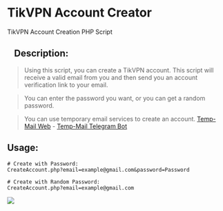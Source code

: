 # TikVPN Account Creator
TikVPN Account Creation PHP Script
<h2><a id="user-content-bots-an-introduction-for-developers" class="anchor" aria-hidden="true" href="#bots-an-introduction-for-developers"><svg class="octicon octicon-link" viewBox="0 0 16 16" version="1.1" width="16" height="16" aria-hidden="true"></svg></a>Description:</h2>
<blockquote>
<p>Using this script, you can create a TikVPN account. This script will receive a valid email from you and then send you an account verification link to your email.</p>
</blockquote>
<blockquote>
<p>You can enter the password you want, or you can get a random password.</p>
</blockquote>
<blockquote>
<p>You can use temporary email services to create an account. <a href='https://temp-mail.org/'>Temp-Mail Web</a> - <a href='https://t.me/TempMail_org_bot'>Temp-Mail Telegram Bot</a></p>
</blockquote>
<h2>Usage:</h2>

```
# Create with Password:
CreateAccount.php?email=example@gmail.com&password=Password

# Create with Random Password:
CreateAccount.php?email=example@gmail.com
```
<div style="display:flex;">
 <img align="center" src="https://raw.githubusercontent.com/iNeoTeam/TikVPN-Account-Creator/main/TikVPN-Client.png" />
 </div>

